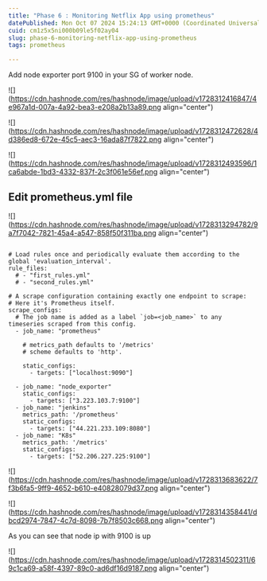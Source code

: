 ```yaml
---
title: "Phase 6 : Monitoring Netflix App using prometheus"
datePublished: Mon Oct 07 2024 15:24:13 GMT+0000 (Coordinated Universal Time)
cuid: cm1z5x5ni000b09le5f02ay04
slug: phase-6-monitoring-netflix-app-using-prometheus
tags: prometheus

---
```


Add node exporter port 9100 in your SG of worker node.

![](https://cdn.hashnode.com/res/hashnode/image/upload/v1728312416847/4e967a1d-007a-4a92-bea3-e208a2b13a89.png align="center")

![](https://cdn.hashnode.com/res/hashnode/image/upload/v1728312472628/4d386ed8-672e-45c5-aec3-16ada87f7822.png align="center")

![](https://cdn.hashnode.com/res/hashnode/image/upload/v1728312493596/1ca6abde-1bd3-4332-837f-2c3f061e56ef.png align="center")

## Edit prometheus.yml file

![](https://cdn.hashnode.com/res/hashnode/image/upload/v1728313294782/9a7f7042-7821-45a4-a547-858f50f311ba.png align="center")

```plaintext

# Load rules once and periodically evaluate them according to the global 'evaluation_interval'.
rule_files:
  # - "first_rules.yml"
  # - "second_rules.yml"

# A scrape configuration containing exactly one endpoint to scrape:
# Here it's Prometheus itself.
scrape_configs:
  # The job name is added as a label `job=<job_name>` to any timeseries scraped from this config.
  - job_name: "prometheus"

    # metrics_path defaults to '/metrics'
    # scheme defaults to 'http'.

    static_configs:
      - targets: ["localhost:9090"]

  - job_name: "node_exporter"
    static_configs:
      - targets: ["3.223.103.7:9100"]
  - job_name: "jenkins"
    metrics_path: '/prometheus'
    static_configs:
      - targets: ["44.221.233.109:8080"]
  - job_name: "K8s"
    metrics_path: '/metrics'
    static_configs:
      - targets: ["52.206.227.225:9100"]
```

![](https://cdn.hashnode.com/res/hashnode/image/upload/v1728313683622/7f3b6fa5-9ff9-4652-b610-e40828079d37.png align="center")

![](https://cdn.hashnode.com/res/hashnode/image/upload/v1728314358441/dbcd2974-7847-4c7d-8098-7b7f8503c668.png align="center")

As you can see that node ip with 9100 is up

![](https://cdn.hashnode.com/res/hashnode/image/upload/v1728314502311/69c1ca69-a58f-4397-89c0-ad6df16d9187.png align="center")